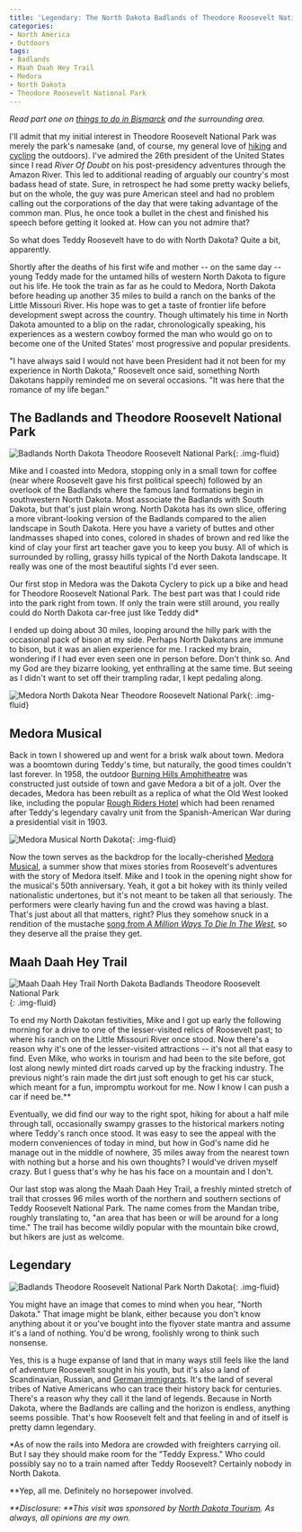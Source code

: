 ```yaml
---
title: 'Legendary: The North Dakota Badlands of Theodore Roosevelt National Park'
categories:
- North America
- Outdoors
tags:
- Badlands
- Maah Daah Hey Trail
- Medora
- North Dakota
- Theodore Roosevelt National Park
---
```


_Read part one on [things to do in Bismarck](https://withoutapath.com/things-to-do-in-bismarck-nd/) and the surrounding area._

I'll admit that my initial interest in Theodore Roosevelt National Park was merely the park's namesake (and, of course, my general love of [hiking](https://withoutapath.com/hiking-siebengebirge-schloss-drachenburg-christmas-market/) and [cycling](https://withoutapath.com/tokyo-bike/) the outdoors). I've admired the 26th president of the United States since I read _River Of Doubt_ on his post-presidency adventures through the Amazon River. This led to additional reading of arguably our country's most badass head of state. Sure, in retrospect he had some pretty wacky beliefs, but on the whole, the guy was pure American steel and had no problem calling out the corporations of the day that were taking advantage of the common man. Plus, he once took a bullet in the chest and finished his speech before getting it looked at. How can you not admire that?

So what does Teddy Roosevelt have to do with North Dakota? Quite a bit, apparently.

<!-- more -->

Shortly after the deaths of his first wife and mother -- on the same day -- young Teddy made for the untamed hills of western North Dakota to figure out his life. He took the train as far as he could to Medora, North Dakota before heading up another 35 miles to build a ranch on the banks of the Little Missouri River. His hope was to get a taste of frontier life before development swept across the country. Though ultimately his time in North Dakota amounted to a blip on the radar, chronologically speaking, his experiences as a western cowboy formed the man who would go on to become one of the United States' most progressive and popular presidents.

"I have always said I would not have been President had it not been for my experience in North Dakota," Roosevelt once said, something North Dakotans happily reminded me on several occasions. "It was here that the romance of my life began."

## The Badlands and Theodore Roosevelt National Park

![Badlands North Dakota Theodore Roosevelt National Park](https://withoutapath.com/wp-content/uploads/2018/04/Badlands-North-Dakota-JoeBaur.jpg){: .img-fluid}

Mike and I coasted into Medora, stopping only in a small town for coffee (near where Roosevelt gave his first political speech) followed by an overlook of the Badlands where the famous land formations begin in southwestern North Dakota. Most associate the Badlands with South Dakota, but that's just plain wrong. North Dakota has its own slice, offering a more vibrant-looking version of the Badlands compared to the alien landscape in South Dakota. Here you have a variety of buttes and other landmasses shaped into cones, colored in shades of brown and red like the kind of clay your first art teacher gave you to keep you busy. All of which is surrounded by rolling, grassy hills typical of the North Dakota landscape. It really was one of the most beautiful sights I'd ever seen.

Our first stop in Medora was the Dakota Cyclery to pick up a bike and head for Theodore Roosevelt National Park. The best part was that I could ride into the park right from town. If only the train were still around, you really could do North Dakota car-free just like Teddy did*

I ended up doing about 30 miles, looping around the hilly park with the occasional pack of bison at my side. Perhaps North Dakotans are immune to bison, but it was an alien experience for me. I racked my brain, wondering if I had ever even seen one in person before. Don't think so. And my God are they bizarre looking, yet enthralling at the same time. But seeing as I didn't want to set off their trampling radar, I kept pedaling along.

![Medora North Dakota Near Theodore Roosevelt National Park](https://withoutapath.com/wp-content/uploads/2018/04/Medora-North-Dakota-Street-JoeBaur.jpg){: .img-fluid}

## Medora Musical

Back in town I showered up and went for a brisk walk about town. Medora was a boomtown during Teddy's time, but naturally, the good times couldn't last forever. In 1958, the outdoor [Burning Hills Amphitheatre](http://www.medora.com/do/outdoor/burning-hills-amphitheatre/) was constructed just outside of town and gave Medora a bit of a jolt. Over the decades, Medora has been rebuilt as a replica of what the Old West looked like, including the popular [Rough Riders Hotel](http://www.medora.com/stay/hotel/rough-riders-hotel/) which had been renamed after Teddy's legendary cavalry unit from the Spanish-American War during a presidential visit in 1903.

![Medora Musical North Dakota](https://withoutapath.com/wp-content/uploads/2018/04/Medora-Musical-JoeBaur.jpg){: .img-fluid}

Now the town serves as the backdrop for the locally-cherished [Medora Musical](http://www.medora.com/do/entertainment/medora-musical/), a summer show that mixes stories from Roosevelt's adventures with the story of Medora itself. Mike and I took in the opening night show for the musical's 50th anniversary. Yeah, it got a bit hokey with its thinly veiled nationalistic undertones, but it's not meant to be taken all that seriously. The performers were clearly having fun and the crowd was having a blast. That's just about all that matters, right? Plus they somehow snuck in a rendition of the mustache [song from _A Million Ways To Die In The West_](https://www.youtube.com/watch?v=oNk6-0rDdto), so they deserve all the praise they get.

## Maah Daah Hey Trail

![Maah Daah Hey Trail North Dakota Badlands Theodore Roosevelt National Park](https://withoutapath.com/wp-content/uploads/2018/04/Maah-Daah-Hey-Trail-North-Dakota-JoeBaur.jpg){: .img-fluid}

To end my North Dakotan festivities, Mike and I got up early the following morning for a drive to one of the lesser-visited relics of Roosevelt past; to where his ranch on the Little Missouri River once stood. Now there's a reason why it's one of the lesser-visited attractions -- it's not all that easy to find. Even Mike, who works in tourism and had been to the site before, got lost along newly minted dirt roads carved up by the fracking industry. The previous night's rain made the dirt just soft enough to get his car stuck, which meant for a fun, impromptu workout for me. Now I know I can push a car if need be.**

Eventually, we did find our way to the right spot, hiking for about a half mile through tall, occasionally swampy grasses to the historical markers noting where Teddy's ranch once stood. It was easy to see the appeal with the modern conveniences of today in mind, but how in God's name did he manage out in the middle of nowhere, 35 miles away from the nearest town with nothing but a horse and his own thoughts? I would've driven myself crazy. But I guess that's why he has his face on a mountain and I don't.

Our last stop was along the Maah Daah Hey Trail, a freshly minted stretch of trail that crosses 96 miles worth of the northern and southern sections of Teddy Roosevelt National Park. The name comes from the Mandan tribe, roughly translating to, "an area that has been or will be around for a long time." The trail has become wildly popular with the mountain bike crowd, but hikers are just as welcome.

## Legendary

![Badlands Theodore Roosevelt National Park North Dakota](https://withoutapath.com/wp-content/uploads/2018/04/Badlands-Overview-JoeBaur.jpg){: .img-fluid}

You might have an image that comes to mind when you hear, "North Dakota." That image might be blank, either because you don't know anything about it or you've bought into the flyover state mantra and assume it's a land of nothing. You'd be wrong, foolishly wrong to think such nonsense.

Yes, this is a huge expanse of land that in many ways still feels like the land of adventure Roosevelt sought in his youth, but it's also a land of Scandinavian, Russian, and [German immigrants](https://withoutapath.com/travel-guides/germany/). It's the land of several tribes of Native Americans who can trace their history back for centuries. There's a reason why they call it the land of legends. Because in North Dakota, where the Badlands are calling and the horizon is endless, anything seems possible. That's how Roosevelt felt and that feeling in and of itself is pretty damn legendary.

*As of now the rails into Medora are crowded with freighters carrying oil. But I say they should make room for the "Teddy Express." Who could possibly say no to a train named after Teddy Roosevelt? Certainly nobody in North Dakota.

**Yep, all me. Definitely no horsepower involved.

_**Disclosure: **This visit was sponsored by [North Dakota Tourism](http://www.ndtourism.com/). As always, all opinions are my own._
